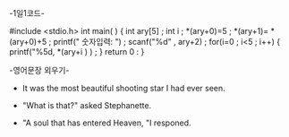    -1일1코드-

#include <stdio.h>
int main( )
 {
    int ary[5] ;
    int i ;
    *(ary+0)=5 ;
    *(ary+1)= *(ary+0)+5 ;
    printf(" 숫자입력: ") ;
    scanf("%d" , ary+2) ;
    for(i=0 ; i<5 ; i++)
    {
      printf("%5d, *(ary+i ) ) ;
    }
    return 0 :
 }


   -영어문장 외우기- <The Stars>

* It was the most beautiful shooting star I had ever seen.

* "What is that?" asked Stephanette.

* "A soul that has entered Heaven, "I responed.